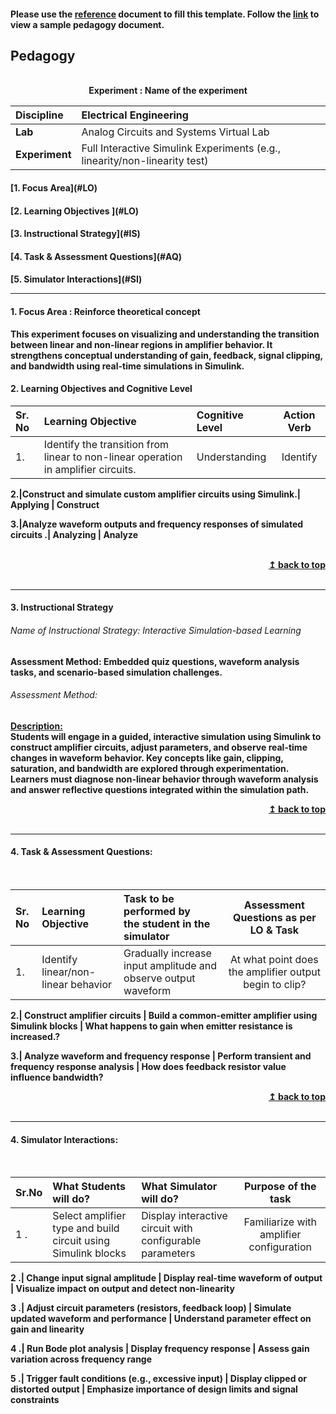 #### Please use the [reference](https://github.com/virtual-labs/ph3-exp-dev-process/blob/main/pedagogy/README.org) document to fill this template.  Follow the [link](https://github.com/virtual-labs/ph3-exp-dev-process/tree/main/sample/pedagogy) to view a sample pedagogy document.

## Pedagogy
<p align="center">


<br>
<b> Experiment : Name of the experiment	 <a name="top"></a> <br>
</p>

<b>Discipline |Electrical Engineering <b> 
:--|:--|
<b> Lab |	Analog Circuits and Systems Virtual Lab <b> 
<b> Experiment| Full Interactive Simulink Experiments (e.g., linearity/non-linearity test)   <b>  
 

<h4> [1. Focus Area](#LO)
<h4> [2. Learning Objectives ](#LO)
<h4> [3. Instructional Strategy](#IS)
<h4> [4. Task & Assessment Questions](#AQ)
<h4> [5. Simulator Interactions](#SI)
<hr>

<a name="LO"></a>
#### 1. Focus Area : Reinforce theoretical concept
This experiment focuses on visualizing and understanding the transition between linear and non-linear regions in amplifier behavior. It strengthens conceptual understanding of gain, feedback, signal clipping, and bandwidth using real-time simulations in Simulink.
#### 2. Learning Objectives and Cognitive Level


Sr. No |	Learning Objective	| Cognitive Level | Action Verb
:--|:--|:--|:-:
 1.|Identify the transition from linear to non-linear operation in amplifier circuits.| Understanding | Identify

 2.|Construct and simulate custom amplifier circuits using Simulink.| Applying | Construct

 3.|Analyze waveform outputs and frequency responses of simulated circuits .| Analyzing | Analyze

<br/>
<div align="right">
    <b><a href="#top">↥ back to top</a></b>
</div>
<br/>
<hr>

<a name="IS"></a>
#### 3. Instructional Strategy 
###### Name of Instructional Strategy: Interactive Simulation-based Learning
Assessment Method: Embedded quiz questions, waveform analysis tasks, and scenario-based simulation challenges.
###### Assessment Method:   

<u> <b>Description: </b>    </u>
<br>
 Students will engage in a guided, interactive simulation using Simulink to construct amplifier circuits, adjust parameters, and observe real-time changes in waveform behavior. Key concepts like gain, clipping, saturation, and bandwidth are explored through experimentation. Learners must diagnose non-linear behavior through waveform analysis and answer reflective questions integrated within the simulation path.
<br/>
<div align="right">
    <b><a href="#top">↥ back to top</a></b>
</div>
<br/>
<hr>

<a name="AQ"></a>
#### 4. Task & Assessment Questions:

  
<br>

Sr. No |	Learning Objective	| Task to be performed by <br> the student  in the simulator | Assessment Questions as per LO & Task
:--|:--|:--|:-:
1.| Identify linear/non-linear behavior | Gradually increase input amplitude and observe output waveform | At what point does the amplifier output begin to clip?

2.| Construct amplifier circuits | Build a common-emitter amplifier using Simulink blocks | What happens to gain when emitter resistance is increased.?

3.| Analyze waveform and frequency response | Perform transient and frequency response analysis | How does feedback resistor value influence bandwidth?

<div align="right">
    <b><a href="#top">↥ back to top</a></b>
</div>
<br/>
<hr>

<a name="SI"></a>

#### 4. Simulator Interactions:
<br>

Sr.No | What Students will do? |	What Simulator will do?	| Purpose of the task
:--|:--|:--|:--:
1 .| Select amplifier type and build circuit using Simulink blocks | Display interactive circuit with configurable parameters | Familiarize with amplifier configuration

2 .| Change input signal amplitude | Display real-time waveform of output | Visualize impact on output and detect non-linearity

3 .| Adjust circuit parameters (resistors, feedback loop) | Simulate updated waveform and performance | Understand parameter effect on gain and linearity

4 .| Run Bode plot analysis | Display frequency response | Assess gain variation across frequency range

5 .| Trigger fault conditions (e.g., excessive input) | Display clipped or distorted output | Emphasize importance of design limits and signal constraints
